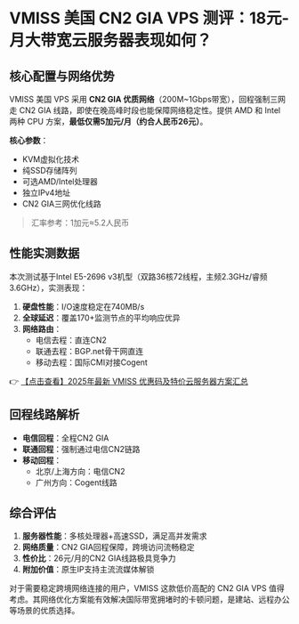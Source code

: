 # VMISS 美国 CN2 GIA VPS 测评：18元-月大带宽云服务器表现如何？

## 核心配置与网络优势

VMISS 美国 VPS 采用 **CN2 GIA 优质网络**（200M~1Gbps带宽），回程强制三网走 CN2 GIA 线路，即使在晚高峰时段也能保障网络稳定性。提供 AMD 和 Intel 两种 CPU 方案，**最低仅需5加元/月（约合人民币26元）**。

**核心参数**：
- KVM虚拟化技术
- 纯SSD存储阵列
- 可选AMD/Intel处理器
- 独立IPv4地址
- CN2 GIA三网优化线路

> 汇率参考：1加元≈5.2人民币

## 性能实测数据

本次测试基于Intel E5-2696 v3机型（双路36核72线程，主频2.3GHz/睿频3.6GHz），实测表现：

1. **硬盘性能**：I/O速度稳定在740MB/s
2. **全球延迟**：覆盖170+监测节点的平均响应优异
3. **网络路由**：
   - 电信去程：直连CN2
   - 联通去程：BGP.net骨干网直连
   - 移动去程：国际CMI对接Cogent

👉 [【点击查看】2025年最新 VMISS 优惠码及特价云服务器方案汇总](https://bit.ly/Vmiss)

## 回程线路解析

- **电信回程**：全程CN2 GIA
- **联通回程**：强制通过电信CN2链路
- **移动回程**：
  - 北京/上海方向：电信CN2
  - 广州方向：Cogent线路

## 综合评估

1. **服务器性能**：多核处理器+高速SSD，满足高并发需求
2. **网络质量**：CN2 GIA回程保障，跨境访问流畅稳定
3. **性价比**：26元/月的CN2 GIA线路极具竞争力
4. **附加价值**：原生IP支持主流流媒体解锁

对于需要稳定跨境网络连接的用户，VMISS 这款低价高配的 CN2 GIA VPS 值得考虑。其网络优化方案能有效解决国际带宽拥堵时的卡顿问题，是建站、远程办公等场景的优质选择。